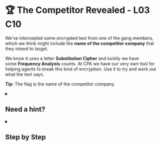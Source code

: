 # 🏆 The Competitor Revealed - L03 C10

We've intercepted some encrypted text from one of the gang members, which we think might include the **name of the competitor company** that they intend to target.

We know it uses a letter **Substitution Cipher** and luckily we have some **Frequency Analysis** counts. At CPA we have our very own tool for helping agents to break this kind of encryption. Use it to try and work out what the text says.

**Tip:** The flag is the name of the competitor company.

<details><summary>

## Need a hint?</summary>

> 💡 Hint: Keep trying different letters until you have a word that makes sense. A common approach with Frequency Analysis is to try two and three letter words first - they are likely to be words such as: is, and, the, are. Once you have those and some letters unraveled, things might start to become clearer.

</details>

<details><summary>

## Step by Step</summary>

- The correct letter will produce a green background, by taking a good guess at what some of the letters may be like a two letter word being “to”, “is”, “so” or other common words will uncover the entire message slowly.

![picture of the final message](/assets/thecompetitorrevealed1.png)

</details>
